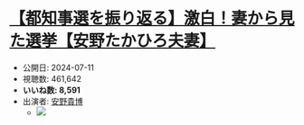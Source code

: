 # [【都知事選を振り返る】激白！妻から見た選挙【安野たかひろ夫妻】](https://www.youtube.com/watch?v=-HcHYKuQElo)
-   公開日: 2024-07-11
-   視聴数: 461,642
-   **いいね数: 8,591**
-   出演者: [安野貴博](/rehacq_fan/people/安野貴博 "wikilink")
    - [![](https://img.youtube.com/vi/-HcHYKuQElo/hqdefault.jpg)](https://www.youtube.com/watch?v=-HcHYKuQElo)
